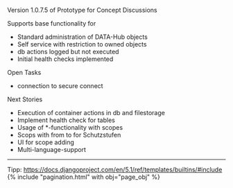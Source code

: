 Version 1.0.7.5 of Prototype for Concept Discussions

Supports base functionality for 
- Standard administration of DATA-Hub objects
- Self service with restriction to owned objects
- db actions logged but not executed
- Initial health checks implemented

Open Tasks
- connection to secure connect

Next Stories
- Execution of container actions in db and filestorage
- Implement health check for tables
- Usage of *-functionality with scopes
- Scops with from to for Schutzstufen 
- UI for scope adding
- Multi-language-support

------------------------------------------------------------------------------------------
Tipp:
  https://docs.djangoproject.com/en/5.1/ref/templates/builtins/#include
  {% include "pagination.html" with obj="page_obj"  %}

